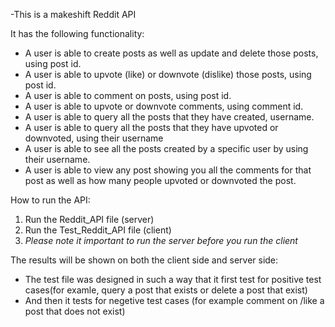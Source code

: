-This is a makeshift Reddit API

It has the following functionality:
+ A user is able to create posts as well as update and delete those posts, using post id.
+ A user is able to upvote (like) or downvote (dislike) those posts, using post id.
+ A user is able to comment on posts, using post id.
+ A user is able to upvote or downvote comments, using comment id.
+ A user is able to query all the posts that they have created, username.
+ A user is able to query all the posts that they have upvoted or downvoted, using their username
+ A user is able to see all the posts created by a specific user by using their username.
+ A user is able to view any post showing you all the comments for that post as well as how many people upvoted or downvoted the post.

  
How to run the API:
1. Run the Reddit_API file (server)
2. Run the Test_Reddit_API file (client)
3.  *Please note it important to run the server before you run the client*
   
 The results will be shown on both the client side and server side:
+ The test file was designed in such a way that it first test for positive test cases(for examle, query a post that exists or delete a post that exist)
+ And then it tests for negetive test cases (for example comment on /like a post that does not exist)
